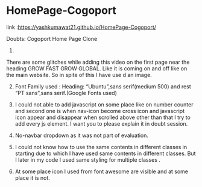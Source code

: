# HomePage-Cogoport
link :https://yashkumawat21.github.io/HomePage-Cogoport/


Doubts:
Cogoport Home Page Clone

1.


There are some glitches while adding this video on the first page near the heading GROW FAST GROW GLOBAL. Like it is coming on and off like on the main website. So in spite of this I have use d an image.

2. Font Family used : Heading: “Ubuntu”,sans serif(medium 500)   and rest  “PT sans”,sans serif.(Google Fonts used)

3. I could not able to add javascript on some place like on number counter and second one is when nav-icon become cross icon and javascript icon appear and disappear when scrolled above other than that I try to add every js element. I want you to please explain it in doubt session.

4. No-navbar dropdown as it was not part of evaluation.

5. I could not know how to use the same contents in different classes in starting due to which I have used same contents in different classes. But I later in my code I used same styling for multiple classes . 

6. At some place icon I used from  font awesome are visible and at some place it is not.

